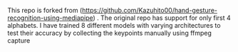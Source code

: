This repo is forked from (https://github.com/Kazuhito00/hand-gesture-recognition-using-mediapipe) . The original repo has support for only first 4 alphabets. I have trained 8 different models with varying architectures to test their accuracy by collecting the keypoints manually using ffmpeg capture
